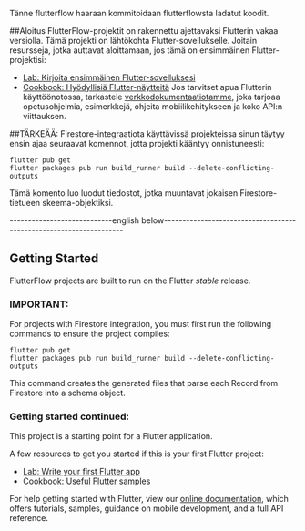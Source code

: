 Tänne flutterflow haaraan kommitoidaan flutterflowsta ladatut koodit.

##Aloitus
FlutterFlow-projektit on rakennettu ajettavaksi Flutterin vakaa versiolla.
Tämä projekti on lähtökohta Flutter-sovellukselle.
Joitain resursseja, jotka auttavat aloittamaan, jos tämä on ensimmäinen Flutter-projektisi:

- [Lab: Kirjoita ensimmäinen Flutter-sovelluksesi](https://flutter.dev/docs/get-started/codelab)
- [Cookbook: Hyödyllisiä Flutter-näytteitä](https://flutter.dev/docs/cookbook)
Jos tarvitset apua Flutterin käyttöönotossa, tarkastele [verkkodokumentaatiotamme](https://flutter.dev/docs), joka tarjoaa opetusohjelmia, esimerkkejä, ohjeita mobiilikehitykseen ja koko API:n viittauksen.


##TÄRKEÄÄ:
Firestore-integraatiota käyttävissä projekteissa sinun täytyy ensin ajaa seuraavat komennot, jotta projekti kääntyy onnistuneesti:
```
flutter pub get
flutter packages pub run build_runner build --delete-conflicting-outputs
```
Tämä komento luo luodut tiedostot, jotka muuntavat jokaisen Firestore-tietueen skeema-objektiksi.





----------------------------english below-------------------------------------------------------------------




## Getting Started

FlutterFlow projects are built to run on the Flutter _stable_ release.

### IMPORTANT:

For projects with Firestore integration, you must first run the following commands to ensure the project compiles:

```
flutter pub get
flutter packages pub run build_runner build --delete-conflicting-outputs
```

This command creates the generated files that parse each Record from Firestore into a schema object.

### Getting started continued:

This project is a starting point for a Flutter application.

A few resources to get you started if this is your first Flutter project:

- [Lab: Write your first Flutter app](https://flutter.dev/docs/get-started/codelab)
- [Cookbook: Useful Flutter samples](https://flutter.dev/docs/cookbook)

For help getting started with Flutter, view our
[online documentation](https://flutter.dev/docs), which offers tutorials,
samples, guidance on mobile development, and a full API reference.
